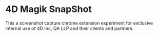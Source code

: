 # 4D Magik SnapShot

This a screenshot capture chrome extension experiment for exclusive internal use of 4D Inc, QA LLP and their clients and partners.
